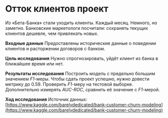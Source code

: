 # Отток клиентов проект

Из «Бета-Банка» стали уходить клиенты. Каждый месяц. Немного, но заметно. Банковские маркетологи посчитали: сохранять текущих клиентов дешевле, чем привлекать новых.

**Входные данные** Предоставлены исторические данные о поведении клиентов и расторжении договоров с банком. 


**Цель исследования** Нужно спрогнозировать, уйдёт клиент из банка в ближайшее время или нет. 


**Результаты исследования** Построить модель с предельно большим значением *F1*-меры. Чтобы сдать проект успешно, нужно довести метрику до 0.59. Проверить *F1*-меру на тестовой выборке. Дополнительно измерять *AUC-ROC*, сравнить её значение с *F1*-мерой.

**Ход исследования**
Источник данных: [https://www.kaggle.com/barelydedicated/bank-customer-churn-modeling](https://www.kaggle.com/barelydedicated/bank-customer-churn-modeling)
